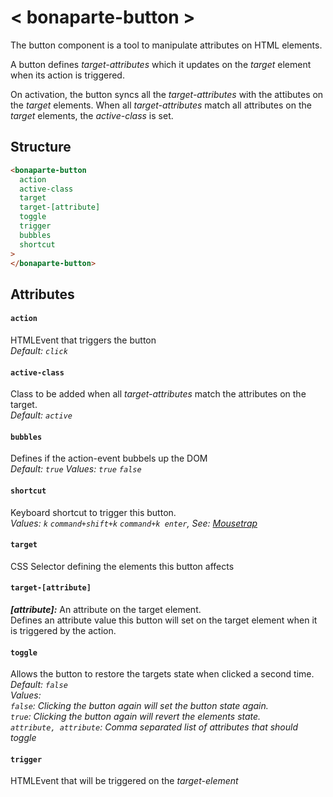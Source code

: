 # < bonaparte-button >

The button component is a tool to manipulate attributes on HTML elements. 

A button defines _target-attributes_ which it updates on the _target_ element when its action is triggered.

On activation, the button syncs all the _target-attributes_ with the attibutes on the _target_ elements. When all _target-attributes_ match all attributes on the _target_ elements, the *active-class* is set.


## Structure 

```html
<bonaparte-button
  action
  active-class
  target
  target-[attribute]
  toggle
  trigger
  bubbles
  shortcut
>
</bonaparte-button>
```
## Attributes

#### `action`
HTMLEvent that triggers the button<br>
_Default: `click`_

#### `active-class`
Class to be added when all _target-attributes_ match the attributes on the target.<br>
_Default: `active`_

#### `bubbles`
Defines if the action-event bubbels up the DOM<br>
_Default: `true`_
_Values: `true` `false`_<br>

#### `shortcut`
Keyboard shortcut to trigger this button.<br>
_Values: `k` `command+shift+k` `command+k enter`, See: [Mousetrap](https://craig.is/killing/mice)_

#### `target`
CSS Selector defining the elements this button affects

#### `target-[attribute]`
___[attribute]:___ An attribute on the target element.<br>
Defines an attribute value this button will set on the target element when it is triggered by the action.

#### `toggle`
Allows the button to restore the targets state when clicked a second time.<br>
_Default: `false`_<br> 
_Values:<br> 
`false`: Clicking the button again will set the button state again.<br>
`true`: Clicking the button again will revert the elements state.<br> 
`attribute, attribute`: Comma separated list of attributes that should toggle_ 

#### `trigger`
HTMLEvent that will be triggered on the _target-element_



